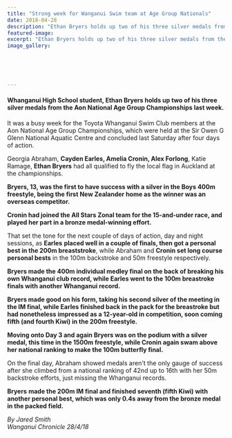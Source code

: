 ```yaml
---
title: "Strong week for Wanganui Swim team at Age Group Nationals"
date: 2018-04-28
description: "Ethan Bryers holds up two of his three silver medals from the Aon National Age Group Champs last week..."
featured-image: 
excerpt: "Ethan Bryers holds up two of his three silver medals from the Aon National Age Group Championships last week."
image_gallery:
	
	
	
	
	
---
```


<h4>Whanganui High School student, Ethan Bryers holds up two of his three silver medals from the Aon National Age Group Championships last week.</h4>
<p class="element element-paragraph">It was a busy week for the Toyota Whanganui Swim Club members at the Aon National Age Group Championships, which were held at the Sir Owen G Glenn National Aquatic Centre and concluded last Saturday after four days of action.</p>
<p class="element element-paragraph">Georgia Abraham, <strong>Cayden Earles, Amelia Cronin, Alex Forlong</strong>, Katie Ramage, <strong>Ethan Bryers</strong> had all qualified to fly the local flag in Auckland at the championships.</p>
<p class="element element-paragraph"><strong>Bryers, 13, was the first to have success with a silver in the Boys 400m freestyle, being the first New Zealander home as the winner was an overseas competitor.</strong></p>
<p class="element element-paragraph"><strong>Cronin had joined the All Stars Zonal team for the 15-and-under race, and played her part in a bronze medal-winning effort.</strong></p>
<p class="element element-paragraph">That set the tone for the next couple of days of action, day and night sessions, as <strong>Earles</strong> <strong>placed well in a couple of finals, then got a personal best in the 200m breaststroke</strong>, while Abraham and <strong>Cronin set long course personal bests</strong> in the 100m backstroke and 50m freestyle respectively.</p>
<p class="element element-paragraph"><strong>Bryers made the 400m individual medley final on the back of breaking his own Whanganui club record, while Earles went to the 100m breastroke finals with another Whanganui record.</strong></p>
<p class="element element-paragraph"><strong>Bryers made good on his form, taking his second silver of the meeting in the IM final, while Earles finished back in the pack for the breastroke but had nonetheless impressed as a 12-year-old in competition, soon coming fifth (and fourth Kiwi) in the 200m freestyle.</strong></p>
<p class="element element-paragraph"><strong>Moving onto Day 3 and again Bryers was on the podium with a silver medal, this time in the 1500m freestyle, while Cronin again swam above her national ranking to make the 100m butterfly final.</strong></p>
<p class="element element-paragraph">On the final day, Abraham showed medals aren't the only gauge of success after she climbed from a national ranking of 42nd up to 16th with her 50m backstroke efforts, just missing the Whanganui records.</p>
<p class="element element-paragraph"><strong>Bryers</strong> <strong>made the 200m IM final and finished seventh (fifth Kiwi) with another personal best, which was only 0.4s away from the bronze medal in the packed field.</strong></p>
<p class="element element-paragraph"><em>By Jared Smith </em><br /><em>Wanganui Chronicle 28/4/18</em></p>

